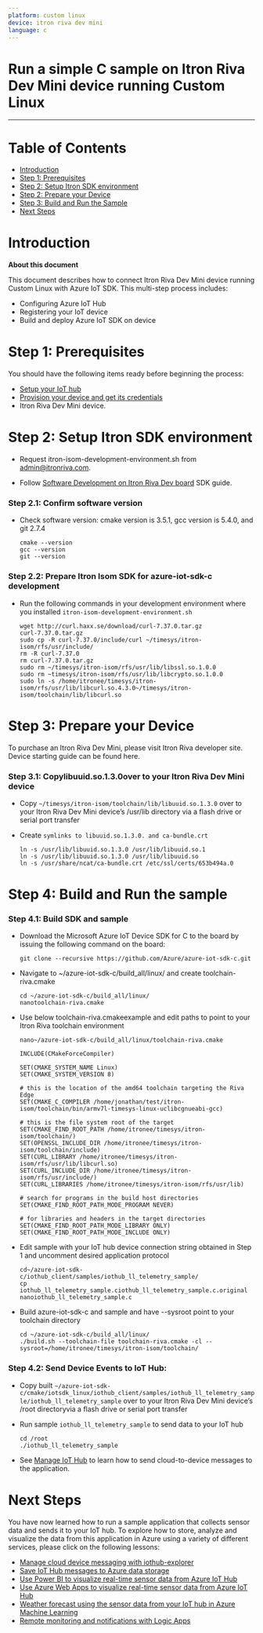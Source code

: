 ```yaml
---
platform: custom linux
device: itron riva dev mini
language: c
---
```


Run a simple C sample on Itron Riva Dev Mini device running Custom Linux
===
---

# Table of Contents

-   [Introduction](#Introduction)
-   [Step 1: Prerequisites](#Prerequisites)
-   [Step 2: Setup Itron SDK environment](#environment)
-   [Step 2: Prepare your Device](#PrepareDevice)
-   [Step 3: Build and Run the Sample](#Build)
-   [Next Steps](#NextSteps)

<a name="Introduction"></a>
# Introduction

**About this document**

This document describes how to connect Itron Riva Dev Mini device running Custom Linux with Azure IoT SDK. This multi-step process includes:
-   Configuring Azure IoT Hub
-   Registering your IoT device
-   Build and deploy Azure IoT SDK on device

<a name="Prerequisites"></a>
# Step 1: Prerequisites

You should have the following items ready before beginning the process:

-   [Setup your IoT hub][lnk-setup-iot-hub]
-   [Provision your device and get its credentials][lnk-manage-iot-hub]
-   Itron Riva Dev Mini device.

<a name="environment"></a>
# Step 2: Setup Itron SDK environment

-   Request itron-isom-development-environment.sh from [admin@itronriva.com](mailto:admin@itronriva.com).

-   Follow [Software Development on Itron Riva Dev board](https://www.itron.com/na/partners/developer/resources/getting-started-software) SDK guide.

### Step 2.1: Confirm software version

-   Check software version: cmake version is 3.5.1, gcc version is 5.4.0, and git 2.7.4

        cmake --version
        gcc --version
        git --version

### Step 2.2: Prepare Itron Isom SDK for azure-iot-sdk-c development

-   Run the following commands in your development environment where you installed `itron-isom-development-environment.sh`
  
        wget http://curl.haxx.se/download/curl-7.37.0.tar.gz
        curl-7.37.0.tar.gz
        sudo cp -R curl-7.37.0/include/curl ~/timesys/itron-isom/rfs/usr/include/
        rm -R curl-7.37.0
        rm curl-7.37.0.tar.gz
        sudo rm ~/timesys/itron-isom/rfs/usr/lib/libssl.so.1.0.0
        sudo rm ~timesys/itron-isom/rfs/usr/lib/libcrypto.so.1.0.0
        sudo ln -s /home/itronee/timesys/itron-isom/rfs/usr/lib/libcurl.so.4.3.0~/timesys/itron-isom/toolchain/lib/libcurl.so

<a name="PrepareDevice"></a>
# Step 3: Prepare your Device

To purchase an Itron Riva Dev Mini, please visit Itron Riva developer site.
Device starting guide can be found here.

### Step 3.1: Copylibuuid.so.1.3.0over to your Itron Riva Dev Mini device

-   Copy `~/timesys/itron-isom/toolchain/lib/libuuid.so.1.3.0` over to your Itron Riva Dev Mini device’s /usr/lib directory via a flash drive or serial port transfer
-   Create `symlinks to libuuid.so.1.3.0. and ca-bundle.crt` 

        ln -s /usr/lib/libuuid.so.1.3.0 /usr/lib/libuuid.so.1
        ln -s /usr/lib/libuuid.so.1.3.0 /usr/lib/libuuid.so
        ln -s /usr/share/ncat/ca-bundle.crt /etc/ssl/certs/653b494a.0

<a name="Build"></a>
# Step 4: Build and Run the sample

### Step 4.1: Build SDK and sample

-   Download the Microsoft Azure IoT Device SDK for C to the board by issuing the following command on the board:

        git clone --recursive https://github.com/Azure/azure-iot-sdk-c.git

-   Navigate to ~/azure-iot-sdk-c/build_all/linux/ and create toolchain-riva.cmake

        cd ~/azure-iot-sdk-c/build_all/linux/
        nanotoolchain-riva.cmake

-   Use below toolchain-riva.cmakeexample and edit paths to point to your Itron Riva toolchain environment

        nano~/azure-iot-sdk-c/build_all/linux/toolchain-riva.cmake

        INCLUDE(CMakeForceCompiler)

        SET(CMAKE_SYSTEM_NAME Linux)
        SET(CMAKE_SYSTEM_VERSION 8)

        # this is the location of the amd64 toolchain targeting the Riva Edge
        SET(CMAKE_C_COMPILER /home/jonathan/test/itron-isom/toolchain/bin/armv7l-timesys-linux-uclibcgnueabi-gcc)

        # this is the file system root of the target
        SET(CMAKE_FIND_ROOT_PATH /home/itronee/timesys/itron-isom/toolchain/)
        SET(OPENSSL_INCLUDE_DIR /home/itronee/timesys/itron-isom/toolchain/include)
        SET(CURL_LIBRARY /home/itronee/timesys/itron-isom/rfs/usr/lib/libcurl.so)
        SET(CURL_INCLUDE_DIR /home/itronee/timesys/itron-isom/rfs/usr/include/)
        SET(CURL_LIBRARIES /home/itronee/timesys/itron-isom/rfs/usr/lib)

        # search for programs in the build host directories
        SET(CMAKE_FIND_ROOT_PATH_MODE_PROGRAM NEVER)

        # for libraries and headers in the target directories
        SET(CMAKE_FIND_ROOT_PATH_MODE_LIBRARY ONLY)
        SET(CMAKE_FIND_ROOT_PATH_MODE_INCLUDE ONLY)

-   Edit sample with your IoT hub device connection string obtained in Step 1 and uncomment desired application protocol

        cd~/azure-iot-sdk-c/iothub_client/samples/iothub_ll_telemetry_sample/
        cp iothub_ll_telemetry_sample.ciothub_ll_telemetry_sample.c.original
        nanoiothub_ll_telemetry_sample.c

-   Build azure-iot-sdk-c and sample and have --sysroot point to your toolchain directory

        cd ~/azure-iot-sdk-c/build_all/linux/
        ./build.sh --toolchain-file toolchain-riva.cmake -cl --sysroot=/home/itronee/timesys/itron-isom/toolchain/

### Step 4.2: Send Device Events to IoT Hub:

-   Copy built `~/azure-iot-sdk-c/cmake/iotsdk_linux/iothub_client/samples/iothub_ll_telemetry_sample/iothub_ll_telemetry_sample` over to your Itron Riva Dev Mini device’s /root directoryvia a flash drive or serial port transfer
-   Run sample `iothub_ll_telemetry_sample` to send data to your IoT hub

        cd /root
        ./iothub_ll_telemetry_sample

-   See [Manage IoT Hub](https://github.com/neeraj-khanna/azure-iot-device-ecosystem/blob/master/manage_iot_hub.md) to learn how to send cloud-to-device messages to the application.

<a name="NextSteps"></a>
# Next Steps

You have now learned how to run a sample application that collects sensor data and sends it to your IoT hub. To explore how to store, analyze and visualize the data from this application in Azure using a variety of different services, please click on the following lessons:

-   [Manage cloud device messaging with iothub-explorer]
-   [Save IoT Hub messages to Azure data storage]
-   [Use Power BI to visualize real-time sensor data from Azure IoT Hub]
-   [Use Azure Web Apps to visualize real-time sensor data from Azure IoT Hub]
-   [Weather forecast using the sensor data from your IoT hub in Azure Machine Learning]
-   [Remote monitoring and notifications with Logic Apps]   

[Manage cloud device messaging with iothub-explorer]: https://docs.microsoft.com/en-us/azure/iot-hub/iot-hub-explorer-cloud-device-messaging
[Save IoT Hub messages to Azure data storage]: https://docs.microsoft.com/en-us/azure/iot-hub/iot-hub-store-data-in-azure-table-storage
[Use Power BI to visualize real-time sensor data from Azure IoT Hub]: https://docs.microsoft.com/en-us/azure/iot-hub/iot-hub-live-data-visualization-in-power-bi
[Use Azure Web Apps to visualize real-time sensor data from Azure IoT Hub]: https://docs.microsoft.com/en-us/azure/iot-hub/iot-hub-live-data-visualization-in-web-apps
[Weather forecast using the sensor data from your IoT hub in Azure Machine Learning]: https://docs.microsoft.com/en-us/azure/iot-hub/iot-hub-weather-forecast-machine-learning
[Remote monitoring and notifications with Logic Apps]: https://docs.microsoft.com/en-us/azure/iot-hub/iot-hub-monitoring-notifications-with-azure-logic-apps
[setup-devbox-linux]: https://github.com/Azure/azure-iot-sdk-c/blob/master/doc/devbox_setup.md
[lnk-setup-iot-hub]: ../setup_iothub.md
[lnk-manage-iot-hub]: ../manage_iot_hub.md